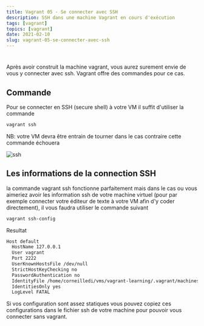 ```yaml
---
title: Vagrant 05 - Se connecter avec SSH
description: SSH dans une machine Vagrant en cours d'exécution
tags: [vagrant]
topics: [vagrant]
date: 2021-02-10
slug: vagrant-05-se-connecter-avec-ssh
---
```


#

Après avoir construit la machine vagrant, vous aurez surement envie de vous y connecter avec ssh. Vagrant offre des commandes pour ce cas.

## Commande

Pour se connecter en SSH (secure shell) à votre VM il suffit d'utiliser la commande

```bash
vagrant ssh
```

NB: votre VM devra être entrain de tourner dans le cas contraire cette commande échouera

![ssh](/images/vagrant/ssh.png)

## Les informations de la connection SSH

la commande vagrant ssh fonctionne parfaitement mais dans le cas ou vous aimeriez avoir les information ssh de votre machine virtuel (pour par exemple connecter votre éditeur de texte à votre VM afin d'y coder directement), il vous faudra utiliser le commande suivant

```bash
vagrant ssh-config
```

Resultat

```bash
Host default
  HostName 127.0.0.1
  User vagrant
  Port 2222
  UserKnownHostsFile /dev/null
  StrictHostKeyChecking no
  PasswordAuthentication no
  IdentityFile /home/corneilledi/vms/vagrant-learning/.vagrant/machines/default/virtualbox/private_key
  IdentitiesOnly yes
  LogLevel FATAL
```

Si vos configuration sont assez statiques vous pouvez copiez ces configurations dans le fichier ssh de votre machine pour pouvoir vous connecter sans vagrant.
